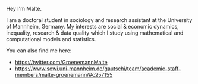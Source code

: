 Hey I'm Malte. 

I am a doctoral student in sociology and research assistant at the University of Mannheim, Germany. My interests are social & economic dynamics, inequality, research & data quality which I study using mathematical and computational models and statistics.

You can also find me here: 
- https://twitter.com/GroenemannMalte
- https://www.sowi.uni-mannheim.de/gautschi/team/academic-staff-members/malte-groenemann/#c257155
